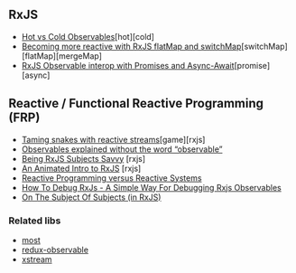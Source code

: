## RxJS
- [Hot vs Cold Observables](https://medium.com/@benlesh/hot-vs-cold-observables-f8094ed53339)[hot][cold]
- [Becoming more reactive with RxJS flatMap and switchMap](https://medium.com/@w.dave.w/becoming-more-reactive-with-rxjs-flatmap-and-switchmap-ccd3fb7b67fa)[switchMap][flatMap][mergeMap]
- [RxJS Observable interop with Promises and Async-Await](https://medium.com/@benlesh/rxjs-observable-interop-with-promises-and-async-await-bebb05306875)[promise][async]




## Reactive / Functional Reactive Programming (FRP)
- [Taming snakes with reactive streams](https://blog.thoughtram.io/rxjs/2017/08/24/taming-snakes-with-reactive-streams.html)[game][rxjs]
- [Observables explained without the word “observable”](https://medium.com/@tanya/observables-explained-without-the-word-observable-194df61180ed)
- [Being RxJS Subjects Savvy](https://medium.com/front-end-hacking/being-rxjs-subjects-savvy-4aec5c8da99e#.t707p6w87) [rxjs]
- [An Animated Intro to RxJS](https://css-tricks.com/animated-intro-rxjs/) [rxjs]
- [Reactive Programming versus Reactive Systems](https://www.lightbend.com/reactive-programming-versus-reactive-systems)
- [How To Debug RxJs - A Simple Way For Debugging Rxjs Observables](http://blog.angular-university.io/debug-rxjs/)
- [On The Subject Of Subjects (in RxJS)](https://medium.com/@benlesh/on-the-subject-of-subjects-in-rxjs-2b08b7198b93#.emvh3ijjd)

### Related libs
- [most](https://github.com/cujojs/most)
- [redux-observable](https://github.com/redux-observable/redux-observable)
- [xstream](https://staltz.com/xstream/)
